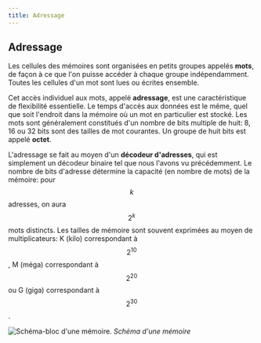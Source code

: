 ```yaml
---
title: Adressage
---
```


## Adressage

Les cellules des mémoires sont organisées en petits groupes appelés
**mots**, de façon à ce que l'on puisse accéder à chaque groupe
indépendamment. Toutes les cellules d'un mot sont lues ou écrites
ensemble.

Cet accès individuel aux mots, appelé **adressage**, est une
caractéristique de flexibilité essentielle. Le temps d'accès aux
données est le même, quel que soit l'endroit dans la mémoire où un mot
en particulier est stocké. Les mots sont généralement constitués d'un
nombre de bits multiple de huit: 8, 16 ou 32 bits sont des tailles de
mot courantes. Un groupe de huit bits est appelé **octet**.

L'adressage se fait au moyen d'un **décodeur d'adresses**, qui est
simplement un décodeur binaire tel que nous l'avons vu précédemment. Le
nombre de bits d'adresse détermine la capacité (en nombre de mots) de
la mémoire: pour $$k$$ adresses, on aura $$2^k$$ mots distincts. Les
tailles de mémoire sont souvent exprimées au moyen de multiplicateurs:
K (kilo) correspondant à $$2^{10}$$, M (méga) correspondant à $$2^{20}$$
ou G (giga) correspondant à $$2^{30}$$.

![Schéma-bloc d'une mémoire.]({{site.baseurl}}/img/memoire.png "Schéma d'une mémoire")
*Schéma d'une mémoire*

